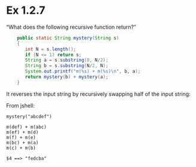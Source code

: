 # Ex 1.2.7

“What does the following recursive function return?”

```java
    public static String mystery(String s)
    {
       int N = s.length();
       if (N <= 1) return s;
       String a = s.substring(0, N/2);
       String b = s.substring(N/2, N);
       System.out.printf("m(%s) + m(%s)\n", b, a);
       return mystery(b) + mystery(a);
    }
```

It reverses the input string by recursively swapping half of the input string:

From jshell:

```
mystery("abcdef")

m(def) + m(abc)
m(ef) + m(d)
m(f) + m(e)
m(bc) + m(a)
m(c) + m(b)

$4 ==> "fedcba"
```

